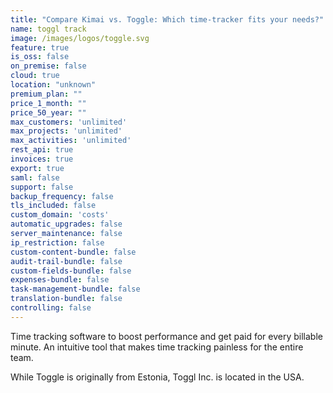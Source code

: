 ```yaml
---
title: "Compare Kimai vs. Toggle: Which time-tracker fits your needs?"
name: toggl track
image: /images/logos/toggle.svg
feature: true
is_oss: false
on_premise: false
cloud: true
location: "unknown"
premium_plan: ""
price_1_month: ""
price_50_year: ""
max_customers: 'unlimited'
max_projects: 'unlimited'
max_activities: 'unlimited'
rest_api: true
invoices: true
export: true
saml: false
support: false
backup_frequency: false
tls_included: false
custom_domain: 'costs'
automatic_upgrades: false
server_maintenance: false
ip_restriction: false
custom-content-bundle: false
audit-trail-bundle: false
custom-fields-bundle: false
expenses-bundle: false
task-management-bundle: false
translation-bundle: false
controlling: false
---
```


Time tracking software to boost performance and get paid for every billable minute. 
An intuitive tool that makes time tracking painless for the entire team.

While Toggle is originally from Estonia, Toggl Inc. is located in the USA. 
 
